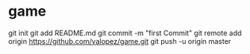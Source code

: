 game
====
git init
git add README.md
git commit -m "first Commit"
git remote add origin https://github.com/valopez/game.git
git push -u origin master
